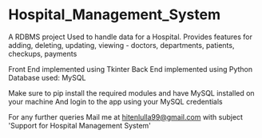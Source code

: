 # Hospital_Management_System
 A RDBMS project
 Used to handle data for a Hospital.
 Provides features for adding, deleting, updating, viewing - doctors, departments, patients, checkups, payments

Front End implemented using Tkinter
Back End implemented using Python
Database used: MySQL

Make sure to pip install the required modules and have MySQL installed on your machine
And login to the app using your MySQL credentials

For any further queries
Mail me at hitenlulla99@gmail.com with subject 'Support for Hospital Management System'